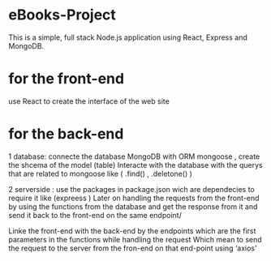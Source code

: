 # eBooks-Project

This is a simple, full stack Node.js application using React, Express and MongoDB.
# for the front-end

use React to create the interface of the web site
# for the back-end

1 database: connecte the database MongoDB with ORM mongoose , create the shcema of the model (table) Interacte with the database with the querys that are related to mongoose like ( .find() , .deletone() )

2 serverside : use the packages in package.json wich are dependecies to require it like (expreess ) Later on handling the requests from the front-end by using the functions from the database and get the response from it and send it back to the front-end on the same endpoint/

Linke the front-end with the back-end by the endpoints which are the first parameters in the functions while handling the request Which mean to send the request to the server from the fron-end on that end-point using ‘axios’
